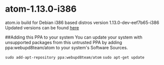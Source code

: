 # atom-1.13.0-i386
atom.io build for Debian i386 based distros version 1.13.0-dev-eef7b65-i386
Updated versions can be found [here](https://launchpad.net/~webupd8team/+archive/ubuntu/atom)

##Adding this PPA to your system
You can update your system with unsupported packages from this untrusted PPA by adding ppa:webupd8team/atom to your system's Software Sources.

`sudo add-apt-repository ppa:webupd8team/atom`
`sudo apt-get update`
